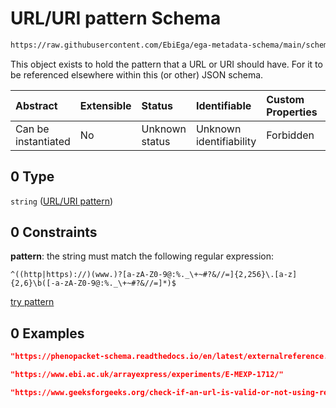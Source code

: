 # URL/URI pattern Schema

```txt
https://raw.githubusercontent.com/EbiEga/ega-metadata-schema/main/schemas/EGA.common-definitions.json#/definitions/objectExternalAccession/properties/accessionReference/allOf/0
```

This object exists to hold the pattern that a URL or URI should have. For it to be referenced elsewhere within this (or other) JSON schema.

| Abstract            | Extensible | Status         | Identifiable            | Custom Properties | Additional Properties | Access Restrictions | Defined In                                                                                           |
| :------------------ | :--------- | :------------- | :---------------------- | :---------------- | :-------------------- | :------------------ | :--------------------------------------------------------------------------------------------------- |
| Can be instantiated | No         | Unknown status | Unknown identifiability | Forbidden         | Allowed               | none                | [EGA.common-definitions.json\*](../../../schemas/EGA.common-definitions.json "open original schema") |

## 0 Type

`string` ([URL/URI pattern](ega-12-definitions-object-of-external-accession-of-the-object-properties-reference-of-the-external-accession-allof-urluri-pattern.md))

## 0 Constraints

**pattern**: the string must match the following regular expression:&#x20;

```regexp
^((http|https)://)(www.)?[a-zA-Z0-9@:%._\+~#?&//=]{2,256}\.[a-z]{2,6}\b([-a-zA-Z0-9@:%._\+~#?&//=]*)$
```

[try pattern](https://regexr.com/?expression=%5E\(\(http%7Chttps\)%3A%2F%2F\)\(www.\)%3F%5Ba-zA-Z0-9%40%3A%25._%5C%2B~%23%3F%26%2F%2F%3D%5D%7B2%2C256%7D%5C.%5Ba-z%5D%7B2%2C6%7D%5Cb\(%5B-a-zA-Z0-9%40%3A%25._%5C%2B~%23%3F%26%2F%2F%3D%5D*\)%24 "try regular expression with regexr.com")

## 0 Examples

```json
"https://phenopacket-schema.readthedocs.io/en/latest/externalreference.html"
```

```json
"https://www.ebi.ac.uk/arrayexpress/experiments/E-MEXP-1712/"
```

```json
"https://www.geeksforgeeks.org/check-if-an-url-is-valid-or-not-using-regular-expression/"
```
